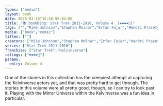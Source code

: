 ```yaml
---
types: ["media"]
layout: book
date: 2025-03-16T18:58:58-04:00
title: "📚 bookblog: Star Trek 2011-2016, Volume 4  (❤️❤️❤️❤️🖤)"
tags: ["","Mike Johnson","Stephen Molnar","Erfan Fajar","Hendri Prasetyo","Miralyi Firmansyah","Star Trek"]
media: ["book","comic"]
titles: [""]
creators: ["Mike Johnson","Stephen Molnar","Erfan Fajar","Hendri Prasetyo","Miralyi Firmansyah"]
series: ["Star Trek 2011-2016"]
franchise: ["Star Trek","Kelvinverse"]
ratings: ["❤️❤️❤️❤️🖤"]
params:
  entry: Volume 4
---
```


One of the stories in this collection has the creepiest attempt at capturing the Kelvinverse actors yet, and that was pretty hard to get through. The stories in this volume were all pretty good, though, so I can try to look past it. Playing with the Mirror Universe within the Kelvinverse was a fun idea in particular.